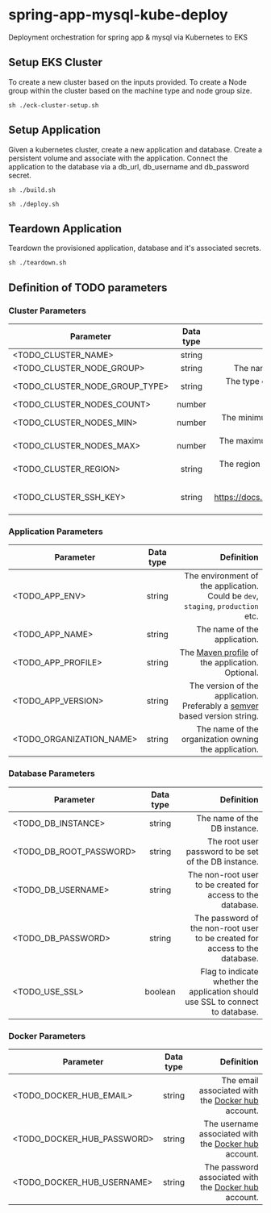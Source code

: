 # spring-app-mysql-kube-deploy
Deployment orchestration for spring app &amp; mysql via Kubernetes to EKS

## Setup EKS Cluster

To create a new cluster based on the inputs provided. To create a Node group within the cluster based on the machine type and node group size.

`sh ./eck-cluster-setup.sh`

## Setup Application

Given a kubernetes cluster, create a new application and database. Create a persistent volume and associate with the application. Connect the application to the database via a db_url, db_username and db_password secret.

`sh ./build.sh`

`sh ./deploy.sh`


## Teardown Application

Teardown the provisioned application, database and it's associated secrets.

`sh ./teardown.sh`

## Definition of TODO parameters

### Cluster Parameters

| Parameter     | Data type     | Definition  |
| ------------- |:-------------:| -----:|
| <TODO_CLUSTER_NAME> | string | The name of the Kuberenetes cluster |
| <TODO_CLUSTER_NODE_GROUP> | string | The name of the node group inside the Kubernetes cluster |
| <TODO_CLUSTER_NODE_GROUP_TYPE> | string | The type of the instance / machine to be created in the node group. Eg: `t2.micro`, `m4.large`, `p3.2xlarge` etc. |
| <TODO_CLUSTER_NODES_COUNT> | number | The number of instances in the node group. |
| <TODO_CLUSTER_NODES_MIN> | number | The minimum number of instance in the node group. Used for auto-scaling when load decreases. |
| <TODO_CLUSTER_NODES_MAX> | number | The maximum number of instance in the node group. Used for auto-scaling when load decreases. |
| <TODO_CLUSTER_REGION> | string | The region in which the cluster is to be created. Eg: `us-east-2`, `us-west-1` etc |
| <TODO_CLUSTER_SSH_KEY> | string | The local path to the public SSH key created via https://docs.aws.amazon.com/AWSEC2/latest/UserGuide/ec2-key-pairs.html#prepare-key-pair |

### Application Parameters

| Parameter     | Data type     | Definition  |
| ------------- |:-------------:| -----:|
| <TODO_APP_ENV> | string | The environment of the application. Could be `dev`, `staging`, `production` etc.|
| <TODO_APP_NAME> | string | The name of the application. |
| <TODO_APP_PROFILE> | string | The [Maven profile](http://maven.apache.org/guides/introduction/introduction-to-profiles.html) of the application. Optional. |
| <TODO_APP_VERSION> | string | The version of the application. Preferably a [semver](https://semver.org/) based version string. |
| <TODO_ORGANIZATION_NAME> | string | The name of the organization owning the application. |

### Database Parameters

| Parameter     | Data type     | Definition  |
| ------------- |:-------------:| -----:|
| <TODO_DB_INSTANCE> | string | The name of the DB instance. |
| <TODO_DB_ROOT_PASSWORD> | string | The root user password to be set of the DB instance. |
| <TODO_DB_USERNAME> | string | The non-root user to be created for access to the database. |
| <TODO_DB_PASSWORD> | string | The password of the non-root user to be created for access to the database. |
| <TODO_USE_SSL> | boolean | Flag to indicate whether the application should use SSL to connect to database. |


### Docker Parameters

| Parameter     | Data type     | Definition  |
| ------------- |:-------------:| -----:|
| <TODO_DOCKER_HUB_EMAIL> | string | The email associated with the [Docker hub](https://hub.docker.com/) account. |
| <TODO_DOCKER_HUB_PASSWORD> | string | The username associated with the [Docker hub](https://hub.docker.com/) account. |
| <TODO_DOCKER_HUB_USERNAME> | string | The password associated with the [Docker hub](https://hub.docker.com/) account. |